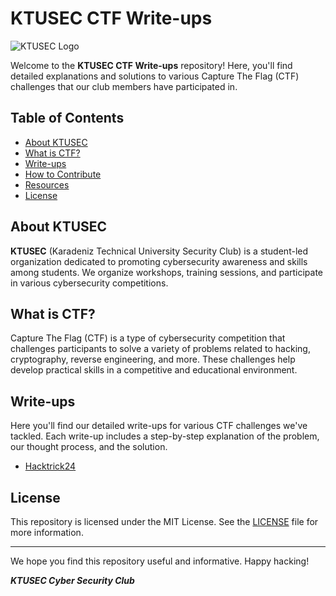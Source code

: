 # KTUSEC CTF Write-ups

![KTUSEC Logo](https://avatars.githubusercontent.com/u/26014323?s=400&u=16dfbcd7a4f950737ad0bde038bf964bbe1b4fde&v=4)

Welcome to the **KTUSEC CTF Write-ups** repository! Here, you'll find detailed explanations and solutions to various Capture The Flag (CTF) challenges that our club members have participated in.

## Table of Contents

- [About KTUSEC](#about-ktusec)
- [What is CTF?](#what-is-ctf)
- [Write-ups](#write-ups)
- [How to Contribute](#how-to-contribute)
- [Resources](#resources)
- [License](#license)

## About KTUSEC

**KTUSEC** (Karadeniz Technical University Security Club) is a student-led organization dedicated to promoting cybersecurity awareness and skills among students. We organize workshops, training sessions, and participate in various cybersecurity competitions.

## What is CTF?

Capture The Flag (CTF) is a type of cybersecurity competition that challenges participants to solve a variety of problems related to hacking, cryptography, reverse engineering, and more. These challenges help develop practical skills in a competitive and educational environment.

## Write-ups

Here you'll find our detailed write-ups for various CTF challenges we've tackled. Each write-up includes a step-by-step explanation of the problem, our thought process, and the solution.

- [Hacktrick24](Hacktrick24/README.md)

## License

This repository is licensed under the MIT License. See the [LICENSE](LICENSE.md) file for more information.

---

We hope you find this repository useful and informative. Happy hacking!

_**KTUSEC Cyber Security Club**_
